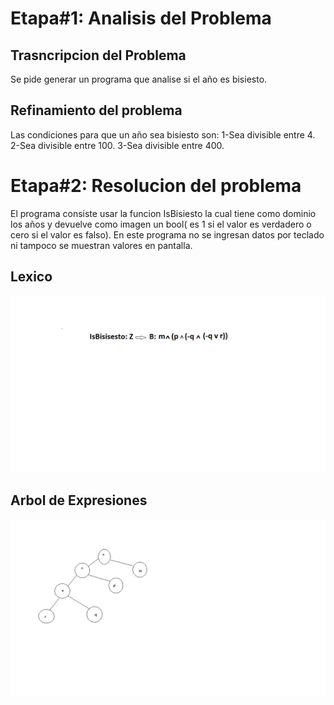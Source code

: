 # Etapa#1: Analisis del Problema
## Trasncripcion del Problema
Se pide generar un programa que analise si el año es bisiesto.
## Refinamiento del problema
Las condiciones para que un año sea bisiesto son:
  1-Sea divisible entre 4.
  2-Sea divisible entre 100.
  3-Sea divisible entre 400.

# Etapa#2: Resolucion del problema
El programa consiste usar la funcion IsBisiesto  la cual tiene  como dominio los años 
y devuelve como imagen un bool( es 1 si el valor es verdadero  o cero si el valor es falso).
En este programa no se ingresan  datos por teclado ni tampoco se muestran valores en pantalla.
##  Lexico
![Imagen](https://github.com/Tomas-06/Algoritmo-y-Estructura-de-Datos/blob/master/Imagen/lexico-2.jpg)
## Arbol de Expresiones
![Imagen](https://github.com/Tomas-06/Algoritmo-y-Estructura-de-Datos/blob/master/Imagen/Arbol%20de%20Expresion.jpg)
